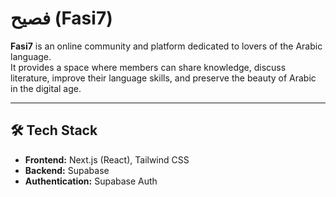 # فصيح (Fasi7)

**Fasi7** is an online community and platform dedicated to lovers of the Arabic language.  
It provides a space where members can share knowledge, discuss literature, improve their language skills, and preserve the beauty of Arabic in the digital age.

---

## 🛠️ Tech Stack

- **Frontend:** Next.js (React), Tailwind CSS
- **Backend:** Supabase
- **Authentication:** Supabase Auth
